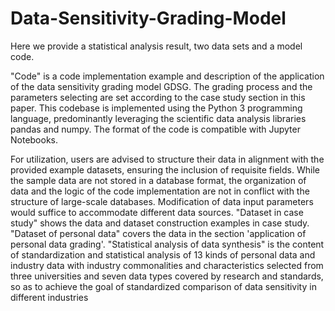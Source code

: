 # Data-Sensitivity-Grading-Model

Here we provide a statistical analysis result, two data sets and a model code.

"Code" is a code implementation example and description of the application of the data  sensitivity grading model GDSG. The grading process and the parameters selecting are set according to the case study section in this paper. This codebase is implemented using the Python 3 programming language, predominantly leveraging the scientific data analysis libraries pandas and numpy. The format of the code is compatible with Jupyter Notebooks.

For utilization, users are advised to structure their data in alignment with the provided example datasets, ensuring the inclusion of requisite fields. While the sample data are not stored in a database format, the organization of data and the logic of the code implementation are not in conflict with the structure of large-scale databases. Modification of data input parameters would suffice to accommodate different data sources. "Dataset in case study" shows the data and dataset construction examples in case study. "Dataset of personal data" covers the data in the section 'application of personal data grading'. "Statistical analysis of data synthesis" is the content of standardization and statistical analysis of 13 kinds of personal data and industry data with industry commonalities and characteristics selected from three universities and seven data types covered by research and standards, so as to achieve the goal of standardized comparison of data sensitivity in different industries




